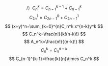 $$/）
C_n^k=C_{n-1}^{k-1}+C_{n-1}^{k}
$$
$$
C_{2n}^1=C_{2n-1}^0+C_{2n-1}^1
$$
$$
(x+y)^n=\sum_{k=0}^{n}C_n^k x^{n-k}y^k
$$
$$
C_n^k=\frac{n!}{k!(n-k)!} 
$$
$$
A_n^k=\frac{n!}{(n-k)!} 
$$
$$
C_n^k=C_n^{n-k}
$$
$$
C_{n-1}^{k-1}=\frac{k}{n}\times C_n^k
$$